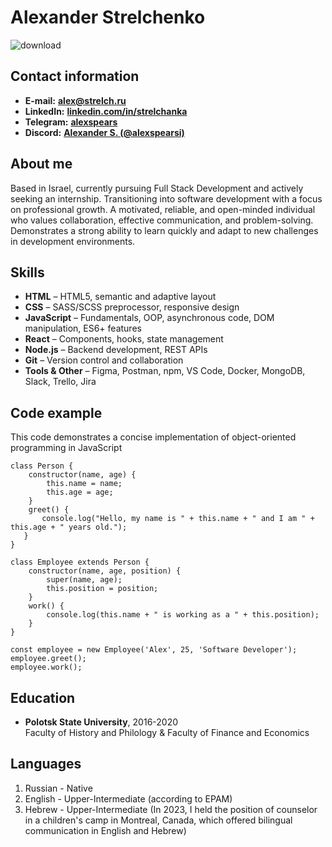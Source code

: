 # Alexander Strelchenko
![download](https://github.com/user-attachments/assets/8bf5c959-9b85-42f7-a968-6df9b4ae022b)




## Contact information
* **E-mail:** **alex@strelch.ru**
* **LinkedIn:** **[linkedin.com/in/strelchanka](https://www.linkedin.com/in/strelchanka/)**
* **Telegram:** **[alexspears](https://t.me/alexspears)**
* **Discord:** [**Alexander S. (@alexspearsi)**](https://discordapp.com/users/604304135382368256)

## About me
Based in Israel, currently pursuing Full Stack Development and actively seeking an internship. Transitioning into software development with a focus on professional growth. A motivated, reliable, and open-minded individual who values collaboration, effective communication, and problem-solving. Demonstrates a strong ability to learn quickly and adapt to new challenges in development environments.

## Skills
* **HTML** – HTML5, semantic and adaptive layout
* **CSS** – SASS/SCSS preprocessor, responsive design
* **JavaScript** – Fundamentals, OOP, asynchronous code, DOM manipulation, ES6+ features
* **React** – Components, hooks, state management
* **Node.js** – Backend development, REST APIs
* **Git** – Version control and collaboration
* **Tools & Other** – Figma, Postman, npm, VS Code, Docker, MongoDB, Slack, Trello, Jira

## Code example
This code demonstrates a concise implementation of object-oriented programming in JavaScript
```
class Person {  
    constructor(name, age) {  
        this.name = name;  
        this.age = age;  
    }  
    greet() {  
       console.log("Hello, my name is " + this.name + " and I am " + this.age + " years old.");  
   }  
}
 
class Employee extends Person {  
    constructor(name, age, position) {  
        super(name, age);  
        this.position = position;  
    }  
    work() {  
        console.log(this.name + " is working as a " + this.position);  
    }  
}

const employee = new Employee('Alex', 25, 'Software Developer');  
employee.greet();  
employee.work();  
```

## Education
* **Polotsk State University**, 2016-2020  
  Faculty of History and Philology & Faculty of Finance and Economics



## Languages
1. Russian - Native
2. English - Upper-Intermediate (according to EPAM)
3. Hebrew - Upper-Intermediate  (In 2023, I held the position of counselor in a children's camp in Montreal, Canada, which offered bilingual communication in English and Hebrew)
